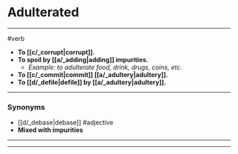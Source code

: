# Adulterated
---
#verb
- **To [[c/_corrupt|corrupt]].**
- **To spoil by [[a/_adding|adding]] impurities.**
	- _Example: to adulterate food, drink, drugs, coins, etc._
- **To [[c/_commit|commit]] [[a/_adultery|adultery]].**
- **To [[d/_defile|defile]] by [[a/_adultery|adultery]].**
---
### Synonyms
- [[d/_debase|debase]]
#adjective
- **Mixed with impurities**
---
---
